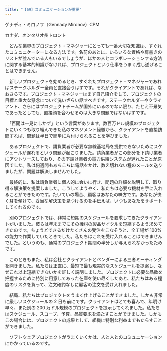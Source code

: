 ```yaml
---
title: "【69】コミュニケーションが重要"
---
```



ゲナディ・ミロノフ（Gennady Mironov）CPM



カナダ、オンタリオ州トロント


　どんな業界のプロジェクト・マネジャーにとっても一番大切な知識は、すぐれたコミュニケーターになる方法です。名前のあとに、いろいろな資格や肩書きのリストが並んでいる人もいるでしょうが、ほかの人とコラボレーションする方法に関する基本的知識がなければ、プロジェクトという仕事をうまく成し遂げることはできません。

　新しいプロジェクトを始めるとき、すぐれたプロジェクト・マネジャーであればステークホルダー全員と直接会うはずです。それがクライアントであれば、なおさらです。プロジェクト・マネジャーはまず自己紹介をして、プロジェクトの目標と重大な懸念について洗いざらい話すべきです。ステークホルダーやクライアント、さらにはプロジェクトチームが国外にいるのでない限り、たとえ不景気であったとしても、直接顔を合わせるのは大きな問題ではないはずです。

　「百聞は一見にしかず」という言葉があります。数百万ドル規模のプロジェクトにいくつも取り組んできた私のマネジメント経験から、クライアントを直接訪問すれば、問題は半日で簡単に片付けられることを学びました。

　あるプロジェクトで、請負業者が必要な無線基地局を提供できないためにスケジュールが遅れるという問題が起こりました。請負業者がこの部分を下請け業者にアウトソースしており、その下請け業者の電力供給システムが遅れたことが原因でした。私は何週間もあちこちに電話をかけ、数え切れない程のメールを送りましたが、問題は解決しませんでした。

　最終的に、私は請負業者に個人的に会いに行き、問題の詳細を説明して、取り得る解決策を提案しました。こうしてようやく、私たちは必要な機材を手に入れることができたのです。たいていの場合、顧客はあなたの味方です。あなたが快く耳を傾けて、妥当な解決策を見つけるのを手伝えば、いつもあなたをサポートしてくれるのです。

　別のプロジェクトでは、非常に短期のスケジュールを要求してきたクライアントがいました。彼らは年末までにその機材の製品サイクルを短縮するよう求めてきたのです。ちょうどできるだけたくさんの受注をこなそうと、全工場が 100% の能力で作業していたときでした。私たちはこれを受け入れることはできませんでした。というのも、通常のプロジェクト期間の半分しか与えられなかったためです。

　このときもまた、私は会社とクライアントとベンダーによる三者ミーティングを開きました。私たちは正直に、最短で最も現実的なスケジュールを提案し、なぜこれ以上短縮できないかを詳しく説明しました。プロジェクトに必要な品数を把握するために特別に用意してあった在庫を使い尽くしたあと、私たちはある程度のリスクを負って、注文確約なしに顧客の注文を受け入れました。

　結局、私たちはプロジェクトをうまく仕上げることができました。しかも非常に厳しいスケジュールの 2 日も前にです。クライアントはとても喜んで、年明け早々、また別の 200 万ドル規模のプロジェクトを提示してくれました。私たちはスケジュール、スコープ、予算、品質要求を満たすことができました。しかもこの場合には、プロジェクトの成果として、組織に特別な利益までもたらすことができました。

　ソフトウェアプロジェクトがうまくいくかは、人と人とのコミュニケーションにかかっているのです。
